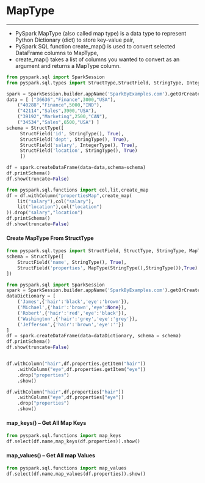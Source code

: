 # MapType

---
* PySpark MapType (also called map type) is a data type to represent Python Dictionary (dict) to store key-value pair, 
* PySpark SQL function create_map() is used to convert selected DataFrame columns to MapType,
*  create_map() takes a list of columns you wanted to convert as an argument and returns a MapType column.
```python
from pyspark.sql import SparkSession
from pyspark.sql.types import StructType,StructField, StringType, IntegerType

spark = SparkSession.builder.appName('SparkByExamples.com').getOrCreate()
data = [ ("36636","Finance",3000,"USA"), 
    ("40288","Finance",5000,"IND"), 
    ("42114","Sales",3900,"USA"), 
    ("39192","Marketing",2500,"CAN"), 
    ("34534","Sales",6500,"USA") ]
schema = StructType([
     StructField('id', StringType(), True),
     StructField('dept', StringType(), True),
     StructField('salary', IntegerType(), True),
     StructField('location', StringType(), True)
     ])

df = spark.createDataFrame(data=data,schema=schema)
df.printSchema()
df.show(truncate=False)

from pyspark.sql.functions import col,lit,create_map
df = df.withColumn("propertiesMap",create_map(
    lit("salary"),col("salary"),
    lit("location"),col("location")
)).drop("salary","location")
df.printSchema()
df.show(truncate=False)
```
#### Create MapType From StructType
```python
from pyspark.sql.types import StructField, StructType, StringType, MapType
schema = StructType([
    StructField('name', StringType(), True),
    StructField('properties', MapType(StringType(),StringType()),True)
])

from pyspark.sql import SparkSession
spark = SparkSession.builder.appName('SparkByExamples.com').getOrCreate()
dataDictionary = [
    ('James',{'hair':'black','eye':'brown'}),
    ('Michael',{'hair':'brown','eye':None}),
    ('Robert',{'hair':'red','eye':'black'}),
    ('Washington',{'hair':'grey','eye':'grey'}),
    ('Jefferson',{'hair':'brown','eye':''})
]
df = spark.createDataFrame(data=dataDictionary, schema = schema)
df.printSchema()
df.show(truncate=False)


df.withColumn("hair",df.properties.getItem("hair"))
    .withColumn("eye",df.properties.getItem("eye"))
    .drop("properties")
    .show()

df.withColumn("hair",df.properties["hair"])
    .withColumn("eye",df.properties["eye"])
    .drop("properties")
    .show()
```
#### map_keys() – Get All Map Keys
```python
from pyspark.sql.functions import map_keys
df.select(df.name,map_keys(df.properties)).show()
```
#### map_values() – Get All map Values
```python
from pyspark.sql.functions import map_values
df.select(df.name,map_values(df.properties)).show()
```
